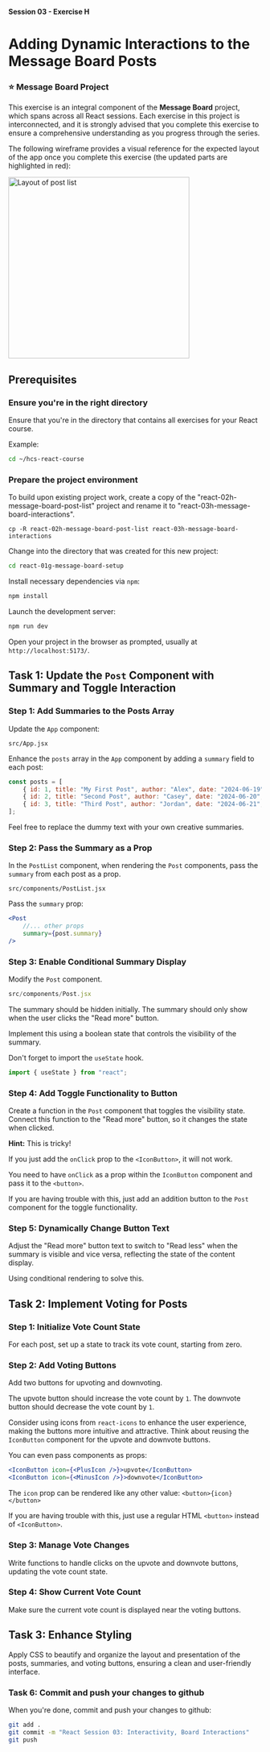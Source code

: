 **Session 03 - Exercise H**

# Adding Dynamic Interactions to the Message Board Posts

### ⭐️ Message Board Project

This exercise is an integral component of the **Message Board** project, which spans across all React sessions. Each exercise in this project is interconnected, and it is strongly advised that you complete this exercise to ensure a comprehensive understanding as you progress through the series.

The following wireframe provides a visual reference for the expected layout of the app once you complete this exercise (the updated parts are highlighted in red):

<img src="message-board-interactions.jpg" alt="Layout of post list" width="360" /> 


## Prerequisites

### Ensure you're in the right directory

Ensure that you're in the directory that contains all exercises for your React course.

Example:

```sh
cd ~/hcs-react-course
```

### Prepare the project environment

To build upon existing project work, create a copy of the "react-02h-message-board-post-list" project and rename it to "react-03h-message-board-interactions".

```
cp -R react-02h-message-board-post-list react-03h-message-board-interactions
```

Change into the directory that was created for this new project:

```sh
cd react-01g-message-board-setup
```

Install necessary dependencies via `npm`:

```sh
npm install
```

Launch the development server:

```sh
npm run dev
```

Open your project in the browser as prompted, usually at `http://localhost:5173/`.


## Task 1: Update the `Post` Component with Summary and Toggle Interaction


### Step 1: Add Summaries to the Posts Array

Update the `App` component:

```
src/App.jsx
```

Enhance the `posts` array in the `App` component by adding a `summary` field to each post:

```jsx
const posts = [
    { id: 1, title: "My First Post", author: "Alex", date: "2024-06-19", summary: "A brief overview of my first experience."},
    { id: 2, title: "Second Post", author: "Casey", date: "2024-06-20", summary: "Details on the second encounter and its impacts."},
    { id: 3, title: "Third Post", author: "Jordan", date: "2024-06-21", summary: "Insights and takeaways from the third discussion."}
];
```
Feel free to replace the dummy text with your own creative summaries.

### Step 2: Pass the Summary as a Prop
In the `PostList` component, when rendering the `Post` components, pass the `summary` from each post as a prop.

```
src/components/PostList.jsx
```

Pass the `summary` prop:

```jsx
<Post
    //... other props
    summary={post.summary}
/>
```

### Step 3: Enable Conditional Summary Display
Modify the `Post` component.

```jsx
src/components/Post.jsx
```

The summary should be hidden initially.  The summary should only show when the user clicks the "Read more" button.

Implement this using a boolean state that controls the visibility of the summary.

Don't forget to import the `useState` hook.

```jsx
import { useState } from "react";
```

### Step 4: Add Toggle Functionality to Button
Create a function in the `Post` component that toggles the visibility state. Connect this function to the "Read more" button, so it changes the state when clicked. 

**Hint:** This is tricky!

If you just add the `onClick` prop to the `<IconButton>`, it will not work.

You need to have `onClick` as a prop within the `IconButton` component and pass it to the `<button>`.

If you are having trouble with this, just add an addition button to the `Post` component for the toggle functionality.


### Step 5: Dynamically Change Button Text
Adjust the "Read more" button text to switch to "Read less" when the summary is visible and vice versa, reflecting the state of the content display.

Using conditional rendering to solve this.

## Task 2: Implement Voting for Posts

### Step 1: Initialize Vote Count State
For each post, set up a state to track its vote count, starting from zero.

### Step 2: Add Voting Buttons

Add two buttons for upvoting and downvoting.

The upvote button should increase the vote count by `1`. The downvote button should decrease the vote count by `1`.

Consider using icons from `react-icons` to enhance the user experience, making the buttons more intuitive and attractive. Think about reusing the `IconButton` component for the upvote and downvote buttons.

You can even pass components as props:

```jsx
<IconButton icon={<PlusIcon />}>upvote</IconButton>
<IconButton icon={<MinusIcon />}>downvote</IconButton>
```

The `icon` prop can be rendered like any other value: `<button>{icon}</button>`

If you are having trouble with this, just use a regular HTML `<button>` instead of `<IconButton>`.

### Step 3: Manage Vote Changes
Write functions to handle clicks on the upvote and downvote buttons, updating the vote count state.

### Step 4: Show Current Vote Count
Make sure the current vote count is displayed near the voting buttons.

## Task 3: Enhance Styling

Apply CSS to beautify and organize the layout and presentation of the posts, summaries, and voting buttons, ensuring a clean and user-friendly interface.

### Task 6: Commit and push your changes to github

When you're done, commit and push your changes to github:

```sh
git add .
git commit -m "React Session 03: Interactivity, Board Interactions"
git push
```
